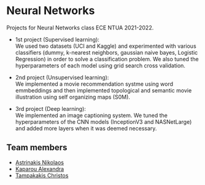 # Neural Networks

Projects for Neural Networks class ECE NTUA 2021-2022. 

* 1st project (Supervised learning):\
We used two datasets (UCI and Kaggle) and experimented with various classifiers (dummy, k-nearest neighbors, gaussian naive bayes, Logistic Regression) in order to solve a classification problem. We also tuned the hyperparameters of each model using grid search cross validation.

* 2nd project (Unsupervised learning):\
We implemented a movie recommendation systme using word emmbeddings and then implemented topological and semantic movie illustration using self organizing maps (S0M).

* 3rd project (Deep learning):\
We implemented an image captioning system. We tuned the hyperparameters of the CNN models (InceptionV3 and NASNetLarge) and added more layers when it was deemed necessary.

## Team members

* [Astrinakis Nikolaos](https://github.com/nickastrin)
* [Kaparou Alexandra](https://github.com/alexandrakapa)
* [Tampakakis Christos](https://github.com/tampakc)


